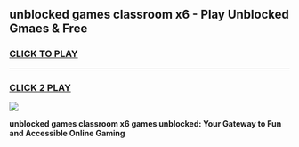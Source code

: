 
## unblocked games classroom x6 - Play Unblocked Gmaes & Free
<h3>
<a href="https://premium.freeplayer.one?title=unblocked_games_classroom_x6&ref=19F">CLICK TO PLAY</a></h3>
<hr>

<h3>
<a href="https://premium.freeplayer.one?title=unblocked_games_classroom_x6&ref=19F">CLICK 2 PLAY</a>
  
</h3>

<a href="https://premium.freeplayer.one?title=unblocked_games_classroom_x6&ref=19F/"><img src="https://clearcache.store/games.png"></a>


**unblocked games classroom x6 games unblocked: Your Gateway to Fun and Accessible Online Gaming**

